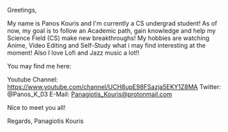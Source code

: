  Greetings,
 
  My name is Panos Kouris and I'm currently a CS undergrad student! As of now, my goal is to follow an Academic path, gain knowledge and help my Science Field (CS)
  make new breakthroughs!
  My hobbies are watching Anime, Video Editing and Self-Study what i may find interesting at the moment!
  Also I love Lofi and Jazz music a lot!!
  
  
  You may find me here:
  
  Youtube Channel: https://www.youtube.com/channel/UCH8upE98FSazja5EKY1Z8MA
  Twitter: @Panos_K_03
  E-Mail: Panagiotis_Kouris@protonmail.com
  
  Nice to meet you all!
  
Regards,
Panagiotis Kouris
 

<!---
Panos-Kouris/Panos-Kouris is a ✨ special ✨ repository because its `README.md` (this file) appears on your GitHub profile.
You can click the Preview link to take a look at your changes.
--->
